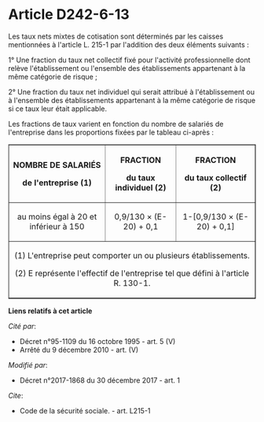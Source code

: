 # Article D242-6-13

Les taux nets mixtes de cotisation sont déterminés par les caisses mentionnées à l'article L. 215-1 par l'addition des deux
éléments suivants :

1° Une fraction du taux net collectif fixé pour l'activité professionnelle dont relève l'établissement ou l'ensemble des
établissements appartenant à la même catégorie de risque ;

2° Une fraction du taux net individuel qui serait attribué à l'établissement ou à l'ensemble des établissements appartenant à
la même catégorie de risque si ce taux leur était applicable.

Les fractions de taux varient en fonction du nombre de salariés de l'entreprise dans les proportions fixées par le tableau
ci-après :

<table border="1">
  <tbody>
    <tr>
      <th>

NOMBRE DE SALARIÉS

de l'entreprise (1)

</th>
      <th>

FRACTION

du taux individuel (2)

</th>
      <th>

FRACTION

du taux collectif (2)

</th>
    </tr>
    <tr>
      <td align="center">

au moins égal à 20 et inférieur à 150</td>
      <td align="center">

0,9/130 × (E-20) + 0,1</td>
      <td align="center">

1-[0,9/130 × (E-20) + 0,1]</td>
    </tr>
    <tr>
      <td colspan="3" align="center">

(1) L'entreprise peut comporter un ou plusieurs établissements.

(2) E représente l'effectif de l'entreprise tel que défini à l'article R. 130-1.

</td>
    </tr>
  </tbody>
</table>

**Liens relatifs à cet article**

_Cité par_:

  - Décret n°95-1109 du 16 octobre 1995 - art. 5 (V)
  - Arrêté du 9 décembre 2010 - art. (V)

_Modifié par_:

  - Décret n°2017-1868 du 30 décembre 2017 - art. 1

_Cite_:

  - Code de la sécurité sociale. - art. L215-1
